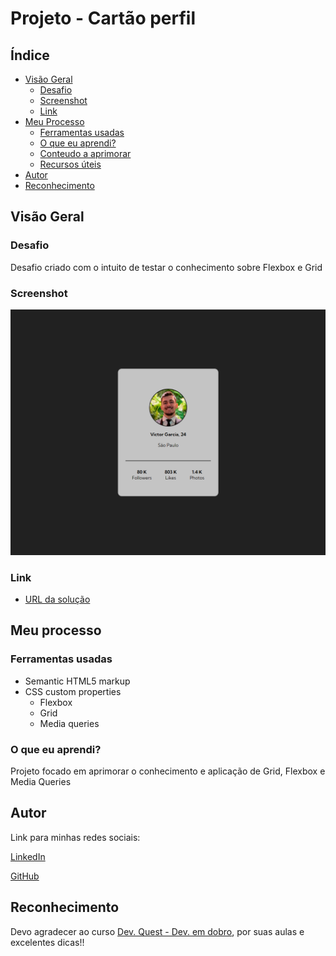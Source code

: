 # Projeto - Cartão perfil

## Índice
- [Visão Geral](#visão-geral)
    - [Desafio](#desafio)
    - [Screenshot](#screenshot)
    - [Link](#link)
- [Meu Processo](#meu-processo)
    - [Ferramentas usadas](#ferramentas-usadas)
    - [O que eu aprendi?](#o-que-eu-aprendi)
    - [Conteudo a aprimorar](#conteudo-a-aprimorar)
    - [Recursos úteis](#recursos-úteis)
- [Autor](#autor)
- [Reconhecimento](#reconhecimento)   


## Visão Geral

### Desafio
Desafio criado com o intuito de testar o conhecimento sobre Flexbox e Grid

### Screenshot
<img src="./src/images/cartao-perfil.png">

### Link
- [URL da solução](https://vfgarciadev.github.io/projetos-dev-quest/html-css-avancado/cartao-perfil/index.html)

## Meu processo

### Ferramentas usadas

- Semantic HTML5 markup
- CSS custom properties
    - Flexbox
    - Grid
    - Media queries

### O que eu aprendi?
Projeto focado em aprimorar o conhecimento e aplicação de Grid, Flexbox e Media Queries

## Autor

Link para minhas redes sociais:

[LinkedIn](https://www.linkedin.com/in/victor-fgarcia)

[GitHub](https://github.com/VFGarciaDev)

## Reconhecimento

Devo agradecer ao curso [Dev. Quest - Dev. em dobro](https://www.linkedin.com/school/devquest-dev-em-dobro/), por suas aulas e excelentes dicas!!
